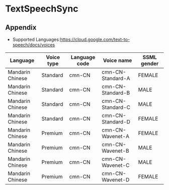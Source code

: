 # TextSpeechSync











## Appendix

- Supported Languages:https://cloud.google.com/text-to-speech/docs/voices

| Language         | Voice type | Language code | Voice name        | SSML gender |
| ---------------- | ---------- | ------------- | ----------------- | ----------- |
| Mandarin Chinese | Standard   | cmn-CN        | cmn-CN-Standard-A | FEMALE      |
| Mandarin Chinese | Standard   | cmn-CN        | cmn-CN-Standard-B | MALE        |
| Mandarin Chinese | Standard   | cmn-CN        | cmn-CN-Standard-C | MALE        |
| Mandarin Chinese | Standard   | cmn-CN        | cmn-CN-Standard-D | FEMALE      |
| Mandarin Chinese | Premium    | cmn-CN        | cmn-CN-Wavenet-A  | FEMALE      |
| Mandarin Chinese | Premium    | cmn-CN        | cmn-CN-Wavenet-B  | MALE        |
| Mandarin Chinese | Premium    | cmn-CN        | cmn-CN-Wavenet-C  | MALE        |
| Mandarin Chinese | Premium    | cmn-CN        | cmn-CN-Wavenet-D  | FEMALE      |